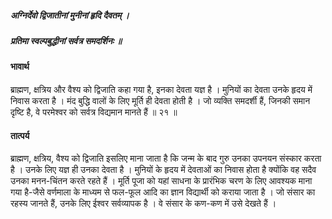 ##### अग्निर्देवो द्विजातीनां मुनीनां हृदि दैवतम् ।
##### प्रतिमा स्वल्पबुद्धीनां सर्वत्र समदर्शिनः ॥

#### भावार्थ

ब्राह्मण, क्षत्रिय और वैश्य को द्विजाति कहा गया है, इनका देवता यज्ञ है । मुनियों का देवता उनके हृदय में निवास करता है । मंद बुद्धि वालों के लिए मूर्ति ही देवता होती है । जो व्यक्ति समदर्शी हैं, जिनकी समान दृष्टि है, वे परमेश्वर को सर्वत्र विद्यमान मानते हैं ॥ २१ ॥

#### तात्पर्य

ब्राह्मण, क्षत्रिय, वैश्य को द्विजाति इसलिए माना जाता है कि जन्म के बाद गुरु उनका उपनयन संस्कार करता है । उनके लिए यज्ञ ही उनका देवता है । मुनियों के हृदय में देवताओं का निवास होता है क्योंकि वह सदैव उनका मनन-चिंतन करते रहते हैं । मूर्ति पूजा को यहां साधना के प्रारंभिक चरण के लिए आवश्यक माना गया है-जैसे वर्णमाला के माध्यम से फल-फूल आदि का ज्ञान विद्यार्थी को कराया जाता है । जो संसार का रहस्य जानते हैं, उनके लिए ईश्वर सर्वव्यापक है । वे संसार के कण-कण में उसे देखते हैं ।